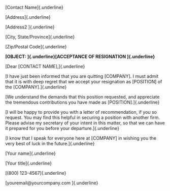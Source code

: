 [Contact Name]{.underline}

[Address]{.underline}

[Address2 ]{.underline}

[City, State/Province]{.underline}

[Zip/Postal Code]{.underline}

**[OBJECT: ]{.underline}[ACCEPTANCE OF RESIGNATION ]{.underline}**

[Dear \[CONTACT NAME\],]{.underline}

[I have just been informed that you are quitting \[COMPANY\]. I must
admit that it is with deep regret that we accept your resignation as
\[POSITION\] of the \[COMPANY\].]{.underline}

[We understand the demands that this position requested, and appreciate
the tremendous contributions you have made as \[POSITION\].]{.underline}

[I will be happy to provide you with a letter of recommendation, if you
so request. You may find this helpful in securing a position with
another firm. Please advise my secretary of your intent in this matter,
so that we can have it prepared for you before your
departure.]{.underline}

[I know that I speak for everyone here at \[COMPANY\] in wishing you the
very best of luck in the future.]{.underline}

[Your name]{.underline}

[Your title]{.underline}

[(800) 123-4567]{.underline}

[youremail\@yourcompany.com ]{.underline}
